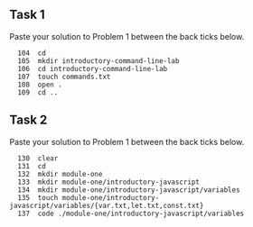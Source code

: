 ## Task 1

Paste your solution to Problem 1 between the back ticks below.

```
  104  cd
  105  mkdir introductory-command-line-lab
  106  cd introductory-command-line-lab
  107  touch commands.txt
  108  open .
  109  cd ..
```

## Task 2

Paste your solution to Problem 1 between the back ticks below.

```
  130  clear
  131  cd
  132  mkdir module-one
  133  mkdir module-one/introductory-javascript
  134  mkdir module-one/introductory-javascript/variables
  135  touch module-one/introductory-javascript/variables/{var.txt,let.txt,const.txt}
  137  code ./module-one/introductory-javascript/variables
```
